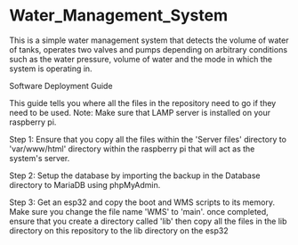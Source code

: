 # Water_Management_System

This is a simple water management system that detects the volume of water of tanks,
operates two valves and pumps depending on arbitrary conditions such as the water pressure,
volume of water and the mode in which the system is operating in.

Software Deployment Guide

This guide tells you where all the files in the repository need to go if they need to be used.
Note: Make sure that LAMP server is installed on your raspberry pi.

Step 1: 
Ensure that you copy all the files within the 'Server files' directory to 'var/www/html' directory within
the raspberry pi that will act as the system's server.

Step 2: 
Setup the database by importing the backup in the Database directory to MariaDB using phpMyAdmin.

Step 3:
Get an esp32 and copy the boot and WMS scripts to its memory. Make sure you change the file name 'WMS' to 'main'.
once completed, ensure that you create a directory called 'lib' then copy all the files in the lib directory on this repository to the lib 
directory on the esp32

